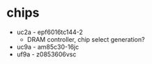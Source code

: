 # chips

- uc2a - epf6016tc144-2
  - DRAM controller, chip select generation?
- uc9a - am85c30-16jc
- uf9a - z0853606vsc

